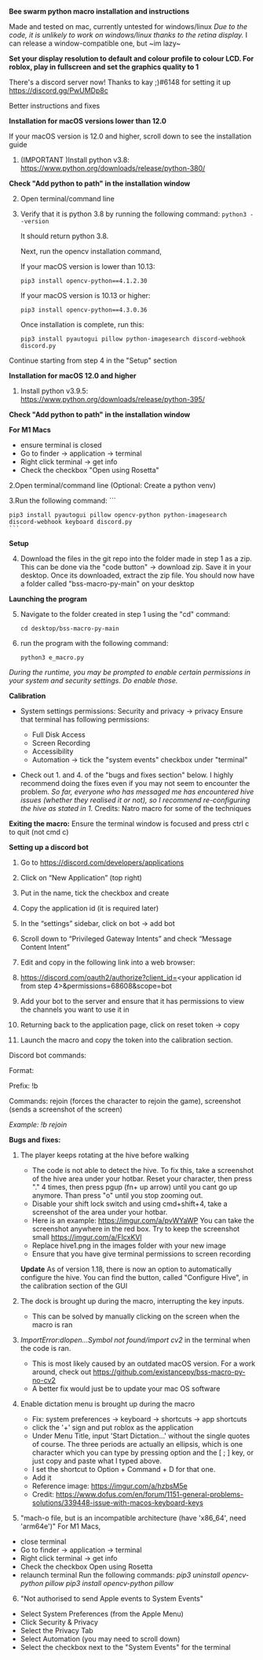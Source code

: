 **Bee swarm python macro installation and instructions**

Made and tested on mac, currently untested for windows/linux
*Due to  the code, it is unlikely to work on windows/linux thanks to the retina display.*
I can release a window-compatible one, but ~im lazy~

**Set your display resolution to default and colour profile to colour LCD. For roblox, play in fullscreen and set the graphics quality to 1**

There's a discord server now! Thanks to kay ;)#6148 for setting it up
https://discord.gg/PwUMDp8c

Better instructions and fixes

**Installation for macOS versions lower than 12.0**

If your macOS version is 12.0 and higher, scroll down to see the installation guide

1. (IMPORTANT )Install python v3.8: https://www.python.org/downloads/release/python-380/

**Check "Add python to path"  in the installation window**

2. Open terminal/command line

3. Verify that it is python 3.8 by running the following command:
    ```python3 --version```

    It should return python 3.8.

    Next, run the opencv installation command,

    If your macOS version is lower than 10.13:

       pip3 install opencv-python==4.1.2.30
        
    If your macOS version is 10.13 or higher:

       pip3 install opencv-python==4.3.0.36

        
   Once installation is complete, run this:
    
   ```
   pip3 install pyautogui pillow python-imagesearch discord-webhook discord.py
   ```
Continue starting from step 4 in the "Setup" section


**Installation for macOS 12.0 and higher**


1. Install python v3.9.5: https://www.python.org/downloads/release/python-395/

**Check "Add python to path"  in the installation window**

**For M1 Macs**
- ensure terminal is closed
- Go to finder -> application -> terminal
- Right click terminal  -> get info 
- Check the checkbox "Open using Rosetta"

2.Open terminal/command line
   (Optional: Create a python venv)
   
3.Run the following command:
    ```

    pip3 install pyautogui pillow opencv-python python-imagesearch discord-webhook keyboard discord.py
    ```
    
**Setup**

4. Download the files in the git repo into the folder made in step 1 as a zip. This can be done via the "code button" -> download zip. Save it  in your desktop. Once its downloaded, extract the zip file. You should now have a folder called "bss-macro-py-main" on your desktop
 
 **Launching the program**

5. Navigate to the folder created in step 1 using the "cd" command:
    ```
    cd desktop/bss-macro-py-main
    ```
6. run the program with the following command:
    ```
    python3 e_macro.py
    ```
*During the runtime, you may be prompted to enable certain permissions in your system and security settings. Do enable those.*


**Calibration**

 - System settings permissions: 
   Security and privacy -> privacy
   Ensure that terminal has following permissions:
      - Full Disk Access
      - Screen Recording
      - Accessibility
      - Automation -> tick the "system events" checkbox under "terminal"

- Check out 1. and 4. of the "bugs and fixes section" below. I highly recommend doing the fixes even if you may not seem to encounter the problem.
  *So far, everyone who has messaged  me has encountered hive issues (whether they realised it or not), so I recommend re-configuring the hive as stated    in 1.*
Credits:
Natro macro for some of the techniques

**Exiting the macro:**
Ensure the terminal window is focused and press ctrl c to quit (not cmd c)


**Setting up a discord bot**
1. Go to https://discord.com/developers/applications

2. Click on “New Application” (top right)

3. Put in the name, tick the checkbox and create

4. Copy the application id (it is required later)

5. In the “settings” sidebar, click on bot -> add bot 

6. Scroll down to “Privileged Gateway Intents” and check “Message Content Intent”

7. Edit and copy  in the following link into a web browser:

8. https://discord.com/oauth2/authorize?client_id=<your application id from step 4>&permissions=68608&scope=bot

9. Add your bot to the server and ensure that it has permissions to view the channels you want to use it in

10. Returning back to the application page, click on reset token -> copy

11. Launch the macro and copy the token into the calibration section.

Discord bot commands:

Format: <prefix> <command>

Prefix: !b

Commands: rejoin (forces the character to rejoin the game), 
                    screenshot (sends a screenshot of the screen)

*Example: !b rejoin*
    
    
**Bugs and fixes:**
1. The player keeps rotating at the hive before walking
   - The code is not able to detect the hive. To fix this, take a screenshot of the hive area under your hotbar. Reset your character, then press "." 4        times, then press pgup (fn+ up arrow) until you cant go up anymore. Than press "o" until you stop zooming out. 
   - Disable your shift lock switch and using cmd+shift+4, take a screenshot of the area under your hotbar. 
   - Here is an example: https://imgur.com/a/pvWYaWP You can take the screenshot anywhere in the red box. Try to keep the screenshot small                    https://imgur.com/a/FlcxKVl
   - Replace hive1.png in the images folder with your new image
   - Ensure that you have give terminal permissions to screen recording

   **Update**
    As of version 1.18, there is now an option to automatically configure the hive. You can find the button, called "Configure Hive", in the calibration section of the GUI 

2. The dock is brought up during the macro, interrupting the key inputs.
   - This can be solved by manually clicking on the screen when the macro is ran

3. *ImportError:dlopen...Symbol not found/import cv2* in the terminal when the code is ran.
   - This is most likely caused by an outdated macOS version. For a work around, check out https://github.com/existancepy/bss-macro-py-no-cv2
   - A better fix would just be to update your mac OS software

4. Enable dictation menu is brought up during the macro
   - Fix:  system preferences -> keyboard -> shortcuts -> app shortcuts
   - click the '+' sign and put roblox as the application
   - Under Menu Title, input 'Start Dictation…'  without the single quotes of course. The three periods are actually an ellipsis, which is one character which you can type by pressing option and the [ ; ] key, or just copy and paste what I typed above. 
   - I set the shortcut to Option + Command + D for that one.
   - Add it
   - Reference image: https://imgur.com/a/hzbsM5e
   - Credit: https://www.dofus.com/en/forum/1151-general-problems-solutions/339448-issue-with-macos-keyboard-keys
5. "mach-o file, but is an incompatible architecture (have 'x86_64', need 'arm64e')"
 For M1 Macs,
- close terminal
- Go to finder -> application -> terminal
- Right click terminal  -> get info 
- Check the checkbox Open using Rosetta
- relaunch terminal
Run the following commands:
*pip3 uninstall opencv-python pillow*
*pip3 install opencv-python pillow*
6. "Not authorised to send Apple events to System Events"
-  Select System Preferences (from the Apple Menu)
- Click Security & Privacy
- Select the Privacy Tab
- Select Automation (you may need to scroll down)
-  Select the checkbox next to the "System Events" for the terminal
